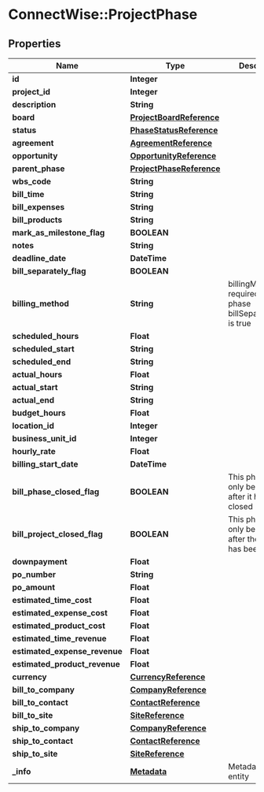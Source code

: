 # ConnectWise::ProjectPhase

## Properties
Name | Type | Description | Notes
------------ | ------------- | ------------- | -------------
**id** | **Integer** |  | [optional] 
**project_id** | **Integer** |  | [optional] 
**description** | **String** |  | 
**board** | [**ProjectBoardReference**](ProjectBoardReference.md) |  | [optional] 
**status** | [**PhaseStatusReference**](PhaseStatusReference.md) |  | [optional] 
**agreement** | [**AgreementReference**](AgreementReference.md) |  | [optional] 
**opportunity** | [**OpportunityReference**](OpportunityReference.md) |  | [optional] 
**parent_phase** | [**ProjectPhaseReference**](ProjectPhaseReference.md) |  | [optional] 
**wbs_code** | **String** |  | [optional] 
**bill_time** | **String** |  | [optional] 
**bill_expenses** | **String** |  | [optional] 
**bill_products** | **String** |  | [optional] 
**mark_as_milestone_flag** | **BOOLEAN** |  | [optional] 
**notes** | **String** |  | [optional] 
**deadline_date** | **DateTime** |  | [optional] 
**bill_separately_flag** | **BOOLEAN** |  | [optional] 
**billing_method** | **String** | billingMethod is required if the phase billSeparatelyFlag is true | [optional] 
**scheduled_hours** | **Float** |  | [optional] 
**scheduled_start** | **String** |  | [optional] 
**scheduled_end** | **String** |  | [optional] 
**actual_hours** | **Float** |  | [optional] 
**actual_start** | **String** |  | [optional] 
**actual_end** | **String** |  | [optional] 
**budget_hours** | **Float** |  | [optional] 
**location_id** | **Integer** |  | [optional] 
**business_unit_id** | **Integer** |  | [optional] 
**hourly_rate** | **Float** |  | [optional] 
**billing_start_date** | **DateTime** |  | [optional] 
**bill_phase_closed_flag** | **BOOLEAN** | This phase can only be billed after it has been closed | [optional] 
**bill_project_closed_flag** | **BOOLEAN** | This phase can only be billed after the project has been closed | [optional] 
**downpayment** | **Float** |  | [optional] 
**po_number** | **String** |  | [optional] 
**po_amount** | **Float** |  | [optional] 
**estimated_time_cost** | **Float** |  | [optional] 
**estimated_expense_cost** | **Float** |  | [optional] 
**estimated_product_cost** | **Float** |  | [optional] 
**estimated_time_revenue** | **Float** |  | [optional] 
**estimated_expense_revenue** | **Float** |  | [optional] 
**estimated_product_revenue** | **Float** |  | [optional] 
**currency** | [**CurrencyReference**](CurrencyReference.md) |  | [optional] 
**bill_to_company** | [**CompanyReference**](CompanyReference.md) |  | [optional] 
**bill_to_contact** | [**ContactReference**](ContactReference.md) |  | [optional] 
**bill_to_site** | [**SiteReference**](SiteReference.md) |  | [optional] 
**ship_to_company** | [**CompanyReference**](CompanyReference.md) |  | [optional] 
**ship_to_contact** | [**ContactReference**](ContactReference.md) |  | [optional] 
**ship_to_site** | [**SiteReference**](SiteReference.md) |  | [optional] 
**_info** | [**Metadata**](Metadata.md) | Metadata of the entity | [optional] 


